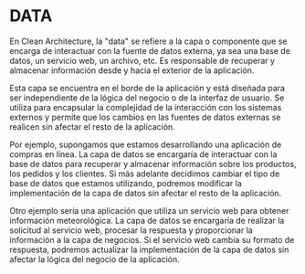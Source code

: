 # DATA

En Clean Architecture, la "data" se refiere a la capa o componente que se encarga de interactuar con la fuente de datos externa, ya sea una base de datos, un servicio web, un archivo, etc. Es responsable de recuperar y almacenar información desde y hacia el exterior de la aplicación.

Esta capa se encuentra en el borde de la aplicación y está diseñada para ser independiente de la lógica del negocio o de la interfaz de usuario. Se utiliza para encapsular la complejidad de la interacción con los sistemas externos y permite que los cambios en las fuentes de datos externas se realicen sin afectar el resto de la aplicación.

Por ejemplo, supongamos que estamos desarrollando una aplicación de compras en línea. La capa de datos se encargaría de interactuar con la base de datos para recuperar y almacenar información sobre los productos, los pedidos y los clientes. Si más adelante decidimos cambiar el tipo de base de datos que estamos utilizando, podremos modificar la implementación de la capa de datos sin afectar el resto de la aplicación.

Otro ejemplo sería una aplicación que utiliza un servicio web para obtener información meteorológica. La capa de datos se encargaría de realizar la solicitud al servicio web, procesar la respuesta y proporcionar la información a la capa de negocios. Si el servicio web cambia su formato de respuesta, podremos actualizar la implementación de la capa de datos sin afectar la lógica del negocio de la aplicación.